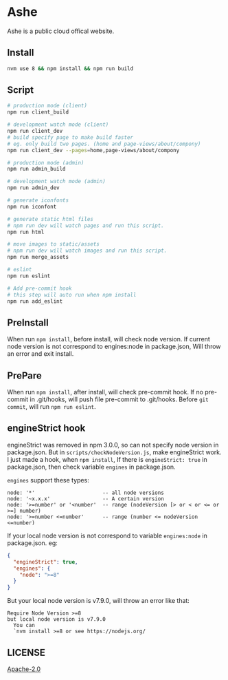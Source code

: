 # Ashe

Ashe is a public cloud offical website.

## Install

```bash
nvm use 8 && npm install && npm run build
```

## Script

```bash
# production mode (client)
npm run client_build

# development watch mode (client)
npm run client_dev
# build specify page to make build faster
# eg. only build two pages. (home and page-views/about/compony)
npm run client_dev --pages=home,page-views/about/compony

# production mode (admin)
npm run admin_build

# development watch mode (admin)
npm run admin_dev

# generate iconfonts
npm run iconfont

# generate static html files
# npm run dev will watch pages and run this script.
npm run html

# move images to static/assets
# npm run dev will watch images and run this script.
npm run merge_assets

# eslint
npm run eslint

# Add pre-commit hook
# this step will auto run when npm install
npm run add_eslint

```

## PreInstall

When run `npm install`, before install, will check node version.
If current node version is not correspond to engines:node in package.json,
Will throw an error and exit install.

## PrePare

When run `npm install`, after install, will check pre-commit hook.
If no pre-commit in .git/hooks, will push file pre-commit to .git/hooks.
Before `git commit`, will run `npm run eslint`.

## engineStrict hook

engineStrict was removed in npm 3.0.0, so can not specify node version in package.json.
But in `scripts/checkNodeVersion.js`, make engineStrict work.
I just made a hook, when `npm install`, If there is `engineStrict: true` in package.json,
then check variable `engines` in package.json.

`engines` support these types:
```
node: '*'                      -- all node versions
node: '~x.x.x'                 -- A certain version
node: '>=number' or '<number'  -- range (nodeVersion [> or < or <= or >=] number)
node: '>=number <=number'      -- range (number <= nodeVersion <=number)
```

If your local node version is not correspond to variable `engines:node` in package.json. eg:

```json
{
  "engineStrict": true,
  "engines": {
    "node": ">=8"
  }
}
```

But your local node version is v7.9.0, will throw an error like that:

```
Require Node Version >=8
but local node version is v7.9.0
  You can
  `nvm install >=8 or see https://nodejs.org/
```

## LICENSE
[Apache-2.0](./LICENSE)
